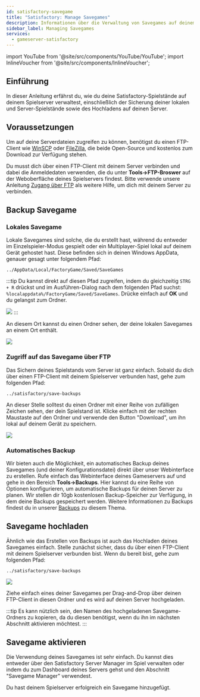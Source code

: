 ```yaml
---
id: satisfactory-savegame
title: "Satisfactory: Manage Savegames"
description: Informationen über die Verwaltung von Savegames auf deinem Satisfactory-Server von ZAP-Hosting - ZAP-Hosting.com Dokumentation
sidebar_label: Managing Savegames
services:
  - gameserver-satisfactory
---
```


import YouTube from '@site/src/components/YouTube/YouTube';
import InlineVoucher from '@site/src/components/InlineVoucher';

## Einführung

In dieser Anleitung erfährst du, wie du deine Satisfactory-Spielstände auf deinem Spielserver verwaltest, einschließlich der Sicherung deiner lokalen und Server-Spielstände sowie des Hochladens auf deinen Server.

<InlineVoucher />

## Voraussetzungen

Um auf deine Serverdateien zugreifen zu können, benötigst du einen FTP-Client wie [WinSCP](https://winscp.net/eng/index.php) oder [FileZilla](https://filezilla-project.org/), die beide Open-Source und kostenlos zum Download zur Verfügung stehen.

Du musst dich über einen FTP-Client mit deinem Server verbinden und dabei die Anmeldedaten verwenden, die du unter **Tools->FTP-Broswer** auf der Weboberfläche deines Spielservers findest. Bitte verwende unsere Anleitung [Zugang über FTP](gameserver-ftpaccess.md) als weitere Hilfe, um dich mit deinem Server zu verbinden.

## Backup Savegame

### Lokales Savegame

Lokale Savegames sind solche, die du erstellt hast, während du entweder im Einzelspieler-Modus gespielt oder ein Multiplayer-Spiel lokal auf deinem Gerät gehostet hast. Diese befinden sich in deinen Windows AppData, genauer gesagt unter folgendem Pfad:
```
../AppData/Local/FactoryGame/Saved/SaveGames
```

:::tip
Du kannst direkt auf diesen Pfad zugreifen, indem du gleichzeitig `STRG + R` drückst und im Ausführen-Dialog nach dem folgenden Pfad suchst: `%localappdata%/FactoryGame/Saved/SaveGames`. Drücke einfach auf **OK** und du gelangst zum Ordner.

![](https://screensaver01.zap-hosting.com/index.php/s/pbXDwJWfEPtbAY3/preview)
:::

An diesem Ort kannst du einen Ordner sehen, der deine lokalen Savegames an einem Ort enthält.

![](https://screensaver01.zap-hosting.com/index.php/s/knB2RkXYGNR7J5M/preview)

### Zugriff auf das Savegame über FTP

Das Sichern deines Spielstands vom Server ist ganz einfach. Sobald du dich über einen FTP-Client mit deinem Spielserver verbunden hast, gehe zum folgenden Pfad:
```
../satisfactory/save-backups
```

An dieser Stelle solltest du einen Ordner mit einer Reihe von zufälligen Zeichen sehen, der dein Spielstand ist. Klicke einfach mit der rechten Maustaste auf den Ordner und verwende den Button "Download", um ihn lokal auf deinem Gerät zu speichern.

![](https://screensaver01.zap-hosting.com/index.php/s/feHc74QHrzPwo24/preview)

### Automatisches Backup

Wir bieten auch die Möglichkeit, ein automatisches Backup deines Savegames (und deiner Konfigurationsdatei) direkt über unser Webinterface zu erstellen. Rufe einfach das Webinterface deines Gameservers auf und gehe in den Bereich **Tools->Backups**. Hier kannst du eine Reihe von Optionen konfigurieren, um automatische Backups für deinen Server zu planen. Wir stellen dir 10gb kostenlosen Backup-Speicher zur Verfügung, in dem deine Backups gespeichert werden. Weitere Informationen zu Backups findest du in unserer [Backups](gameserver-backups.md) zu diesem Thema.

## Savegame hochladen

Ähnlich wie das Erstellen von Backups ist auch das Hochladen deines Savegames einfach. Stelle zunächst sicher, dass du über einen FTP-Client mit deinem Spielserver verbunden bist. Wenn du bereit bist, gehe zum folgenden Pfad:
```
../satisfactory/save-backups
```

![](https://screensaver01.zap-hosting.com/index.php/s/8WsKYjYzNk54A65/preview)

Ziehe einfach eines deiner Savegames per Drag-and-Drop über deinen FTP-Client in diesen Ordner und es wird auf deinen Server hochgeladen.

:::tip
Es kann nützlich sein, den Namen des hochgeladenen Savegame-Ordners zu kopieren, da du diesen benötigst, wenn du ihn im nächsten Abschnitt aktivieren möchtest.
:::

## Savegame aktivieren

Die Verwendung deines Savegames ist sehr einfach. Du kannst dies entweder über den Satisfactory Server Manager im Spiel verwalten oder indem du zum Dashboard deines Servers gehst und den Abschnitt "Savegame Manager" verwendest.

Du hast deinem Spielserver erfolgreich ein Savegame hinzugefügt.